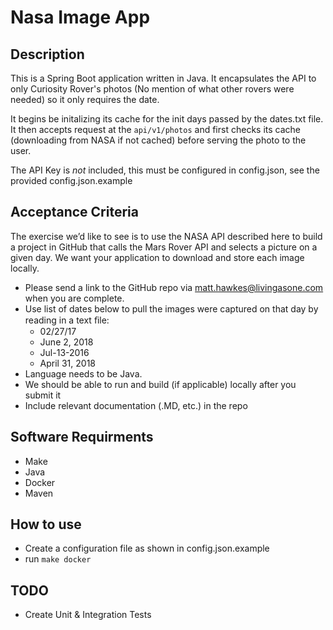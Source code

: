 # Nasa Image App

## Description
This is a Spring Boot application written in Java. It encapsulates the API to only Curiosity Rover's photos (No mention
of what other rovers were needed) so it only requires the date. 

It begins be initalizing its cache for the init days passed by the dates.txt file. It then accepts request at the 
`api/v1/photos` and first checks its cache (downloading from NASA if not cached) before serving the photo to the user.

The API Key is _not_ included, this must be configured in config.json, see the provided config.json.example

## Acceptance Criteria

The exercise we’d like to see is to use the NASA API described here to build a project in GitHub that calls the Mars Rover API and selects a picture on a given day. We want your application to download and store each image locally.

- Please send a link to the GitHub repo via matt.hawkes@livingasone.com when you are complete.
- Use list of dates below to pull the images were captured on that day by reading in a text ﬁle:
  - 02/27/17
  - June 2, 2018
  - Jul-13-2016
  - April 31, 2018
- Language needs to be Java.
- We should be able to run and build (if applicable) locally after you submit it
- Include relevant documentation (.MD, etc.) in the repo

## Software Requirments
- Make
- Java
- Docker
- Maven

## How to use
- Create a configuration file as shown in config.json.example
- run `make docker`

## TODO
- Create Unit & Integration Tests
